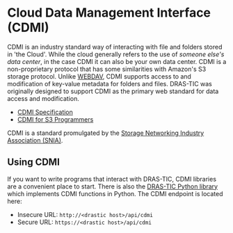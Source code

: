 # Cloud Data Management Interface (CDMI)

CDMI is an industry standard way of interacting with file and folders stored in 'the Cloud'. While the cloud generally refers to the use of *someone else's data center*, in the case CDMI it can also be your own data center. CDMI is a non-proprietary protocol that has some similarities with Amazon's S3 storage protocol. Unlike [WEBDAV](WEBDAV.md), CDMI supports access to and modification of key-value metadata for folders and files. DRAS-TIC was originally designed to support CDMI as the primary web standard for data access and modification.

* [CDMI Specification](https://www.snia.org/cdmi)
* [CDMI for S3 Programmers](https://www.snia.org/sites/default/files/S3-like_CDMI_v1.0.pdf)

CDMI is a standard promulgated by the [Storage Networking Industry Association (SNIA)](https://www.snia.org).


## Using CDMI

If you want to write programs that interact with DRAS-TIC, CDMI libraries are  a convenient place to start. There is also the [DRAS-TIC Python library](PYTHONLIBRARY.md) which implements CDMI functions in Python. The CDMI endpoint is located here:

* Insecure URL: `http://<drastic host>/api/cdmi`
* Secure URL: `https://<drastic host>/api/cdmi`
